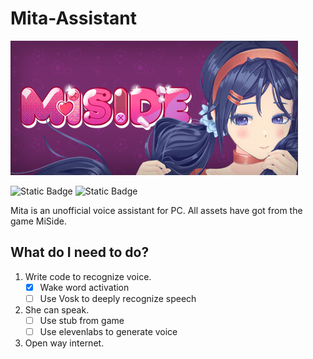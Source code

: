 
# Mita-Assistant
[![Banner](./src/pictures/header.jpg)](https://store.steampowered.com/app/2527500/MiSide/)

![Static Badge](https://img.shields.io/badge/python-3.13.1-blue?style=for-the-badge&logo=python&logoColor=white)
![Static Badge](https://img.shields.io/badge/chatGPT-green?style=for-the-badge&logo=openai&logoColor=white)

Mita is an unofficial voice assistant for PC. All assets have got from
the game MiSide.

## What do I need to do?

1. Write code to recognize voice.
    - [x] Wake word activation
    - [ ] Use Vosk to deeply recognize speech
2. She can speak.
    - [ ] Use stub from game
    - [ ] Use elevenlabs to generate voice
3. Open way internet.
